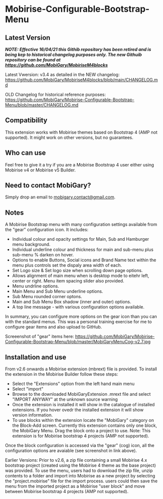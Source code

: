 # Mobirise-Configurable-Bootstrap-Menu

## <b>Latest Version</b><br>
<b><i> NOTE: Effective 16/04/21 this Githib repository has been retired and is being kep to historical changelog purposes only. The new Githuib repository can be found at https://github.com/MobiGary/MobiriseM4blocks</b></i>
  
Latest Vwersion: v3.4 as detailed in the NEW changelog:
https://github.com/MobiGary/MobiriseM4blocks/blob/main/CHANGELOG.md

OLD Changelog for historical reference purposes:
https://github.com/MobiGary/Mobirise-Configurable-Bootstrap-Menu/blob/master/CHANGELOG.md

## <b>Compatibility</b><br>
This extension works with Mobirise themes based on Bootstrap 4 (AMP not supported). It might work on other versions, but no guarantees.

## <b>Who can use</b><br>
Feel free to give it a try if you are a Mobirise Bootstrap 4 user either using Mobirise v4 or Mobirise v5 Builder.

## <b>Need to contact MobiGary?</b><br>
Simply drop an email to mobigary.contact@gmail.com.

## <b>Notes</b><br>
A Mobirise Bootstrap menu with many configuration settings available from the "gear" configuration icon. It includes:
- Individual colour and opacity settings for Main, Sub and Hamburger menu background.
- Individual underline colour and thickness for main and sub-menu plus sub-menu % darken on hover.
- Options to enable Buttons, Social icons and Brand Name text within the menu plus controls set the dispaly area width of each.
- Set Logo size & Set logo size when scrolling down page options.
- Allows alignment of main menu when is desktop mode to eitehr left, center or right. Menu item spacing slider also provided.
- Menu undrline options.
- Main Menu and Sub Menu underline options.
- Sub Menu rounded corner optons.
- Main and Sub Menu Box shadow (inner and outer) options.
- A top line message - with various configuration options available.

In summary, you can configure more options on the gear icon than you can with the standard menus. This was a personal training exercise for me to configure gear items and also upload to GitHub.

Screeenshot of "gear" items here:
https://github.com/MobiGary/Mobirise-Configurable-Bootstrap-Menu/blob/master/MobiGaryMenuCog-v2.7.jpg

## <b>Installation and use</b><br>
From v2.6 onwards a Mobirise extension (mbrext) file is provided. To install the extension in the Mobirise Builder follow these steps:
- Select the "Extensions" option from the left hand main menu
- Select "import"
- Browse to the downloaded MobiGaryExtension .mrext file and select "IMPORT ANYWAY" at the unknown source warning
- Once the extension is installed it will show in the catalogue of installed extensions. If you hover ovedr the installed extension it will show version information.
- To use blocks within the extension locate the "MobiGary" category on the Block-Add screen. Currently this extension contains only one block, the MobiGary Menu. Drag the block onto a project to use.
Note: This extension is for Mobirise bootstrap 4 projects (AMP not supported). 

Once the block configuration is accessed via the "gear" (cog) icon, all the configuration options are avaiable (see screenshot in link above).

Earlier Versions: Prior to v2.6, a zip file containing a small Mobirise 4.x bootstrap project (created using the Mobirise 4 theme as the base project) was provided. To use the menu, users had to download the zip file, unzip contents to a folder and import into Mobirise as a new project by selecting the "project.mobirise" file for the import process. users could then save the menu from the imported project as a Mobirise "user block" and move between Mobirise bootstrap 4 projects (AMP not supported). 

